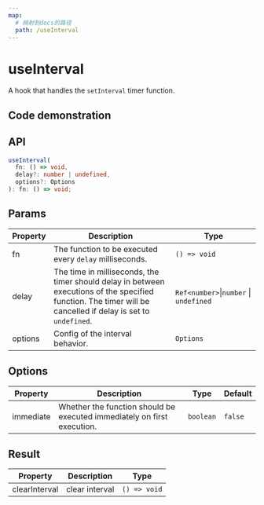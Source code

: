 ```yaml
---
map:
  # 映射到docs的路径
  path: /useInterval
---
```


# useInterval

A hook that handles the `setInterval` timer function.

## Code demonstration

<demo src="./demo/demo.vue"
  language="vue"
  title="Basic usage"
  desc="Execute once per 2000ms."> </demo>

## API

```typescript
useInterval(
  fn: () => void,
  delay?: number | undefined,
  options?: Options
): fn: () => void;
```

## Params

| Property | Description | Type |
| --- | --- | --- |
| fn | The function to be executed every `delay` milliseconds. | `() => void` |
| delay | The time in milliseconds, the timer should delay in between executions of the specified function. The timer will be cancelled if delay is set to `undefined`. | `Ref<number>`\|`number` \| `undefined` |
| options | Config of the interval behavior. | `Options` |

## Options

| Property | Description | Type | Default |
| --- | --- | --- | --- |
| immediate | Whether the function should be executed immediately on first execution. | `boolean` | `false` |

## Result

| Property      | Description    | Type         |
| ------------- | -------------- | ------------ |
| clearInterval | clear interval | `() => void` |
